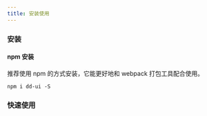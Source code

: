 ```yaml
---
title: 安装使用
---
```


### 安装
#### npm 安装
推荐使用 npm 的方式安装，它能更好地和 webpack 打包工具配合使用。
```shell script
npm i dd-ui -S
```
### 快速使用